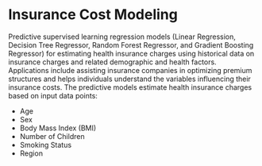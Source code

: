 # Insurance Cost Modeling
Predictive supervised learning regression models (Linear Regression, Decision Tree Regressor, Random Forest Regressor, and Gradient Boosting Regressor) for estimating health insurance charges using historical data on insurance charges and related demographic and health factors. Applications include assisting insurance companies in optimizing premium structures and helps individuals understand the variables influencing their insurance costs. The predictive models estimate health insurance charges based on input data points: 
- Age
- Sex
- Body Mass Index (BMI)
- Number of Children
- Smoking Status
- Region
